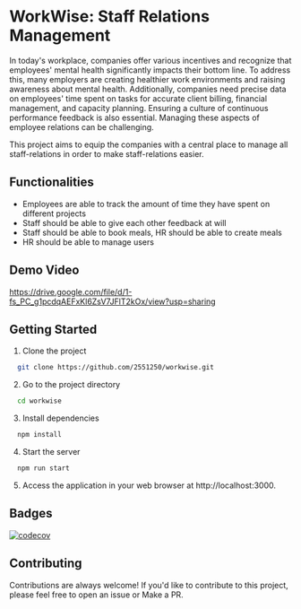 
# WorkWise: Staff Relations Management

In today's workplace, companies offer various incentives and recognize that employees' mental health significantly impacts their bottom line. To address this, many employers are creating healthier work environments and raising awareness about mental health. Additionally, companies need precise data on employees' time spent on tasks for accurate client billing, financial management, and capacity planning. Ensuring a culture of continuous performance feedback is also essential. Managing these aspects of employee relations can be challenging.

This project aims to equip the companies with a central place to manage all staff-relations in
order to make staff-relations easier.
## Functionalities
- Employees are able to track the amount of time they have spent on different projects
- Staff should be able to give each other feedback at will
- Staff should be able to book meals, HR should be able to create meals
- HR should be able to manage users

## Demo Video
https://drive.google.com/file/d/1-fs_PC_g1pcdqAEFxKl6ZsV7JFlT2kOx/view?usp=sharing


## Getting Started

1. Clone the project

```bash
  git clone https://github.com/2551250/workwise.git
```

2. Go to the project directory

```bash
  cd workwise
```

3. Install dependencies

```bash
  npm install
```

4. Start the server

```bash
  npm run start
```

5. Access the application in your web browser at http://localhost:3000.



## Badges
[![codecov](https://codecov.io/gh/2551250/workwise/branch/main/graph/badge.svg?token=tgJ21h3C6e)](https://codecov.io/gh/2551250/workwise)



## Contributing

Contributions are always welcome! If you'd like to contribute to this project, please feel free to open an issue or Make a PR.

